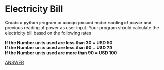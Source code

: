 # Electricity Bill

Create a python program to accept present meter reading of power and previous reading of
power as user input. Your program should calculate the electricity bill based on the following
rates

**If the Number units used are less than 30 = USD 50 </br>
If the Number units used are less than 90 = USD 75 </br>
If the Number units used are more than 90 = USD 100**

[ANSWER](/Answers/00031-%20Electricity%20Bill.py)
